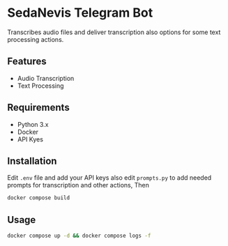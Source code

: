 # SedaNevis Telegram Bot

Transcribes audio files and deliver transcription also options for some text processing actions.

## Features
- Audio Transcription
- Text Processing

## Requirements
- Python 3.x
- Docker
- API Kyes

## Installation
Edit `.env` file and add your API keys also edit `prompts.py` to add needed prompts for transcription and other actions, Then

```bash
docker compose build
```

## Usage
```bash
docker compose up -d && docker compose logs -f
```
